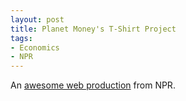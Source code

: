 ```yaml
---
layout: post
title: Planet Money's T-Shirt Project
tags: 
- Economics
- NPR
---
```

An [awesome web production](http://apps.npr.org/tshirt/#/title) from NPR.
